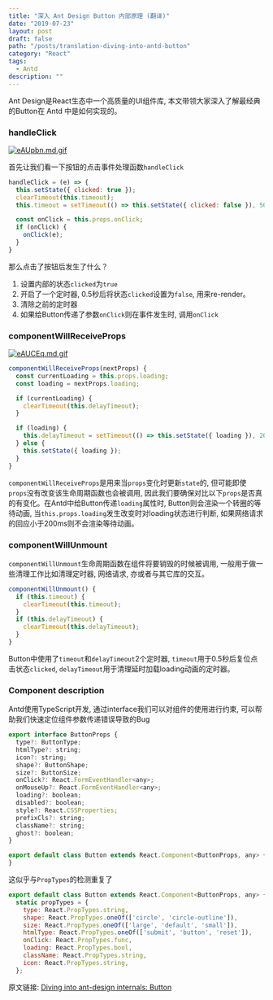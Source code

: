 ```yaml
---
title: "深入 Ant Design Button 内部原理 (翻译)"
date: "2019-07-23"
layout: post
draft: false
path: "/posts/translation-diving-into-antd-button"
category: "React"
tags:
  - Antd
description: ""
---
```


Ant Design是React生态中一个高质量的UI组件库, 本文带领大家深入了解最经典的Button在 Antd 中是如何实现的。

### handleClick

[![eAUpbn.md.gif](https://s2.ax1x.com/2019/07/23/eAUpbn.md.gif)](https://imgchr.com/i/eAUpbn)

首先让我们看一下按钮的点击事件处理函数`handleClick`

```javascript
handleClick = (e) => {
  this.setState({ clicked: true });
  clearTimeout(this.timeout);
  this.timeout = setTimeout(() => this.setState({ clicked: false }), 500);

  const onClick = this.props.onClick;
  if (onClick) {
    onClick(e);
  }
}
```

那么点击了按钮后发生了什么？

1. 设置内部的状态`clicked`为`true`
2. 开启了一个定时器, 0.5秒后将状态`clicked`设置为`false`, 用来re-render。
3. 清除之前的定时器
4. 如果给Button传递了参数`onClick`则在事件发生时, 调用`onClick`

### componentWillReceiveProps

[![eAUCEq.md.gif](https://s2.ax1x.com/2019/07/23/eAUCEq.md.gif)](https://imgchr.com/i/eAUCEq)

```javascript
componentWillReceiveProps(nextProps) {
  const currentLoading = this.props.loading;
  const loading = nextProps.loading;

  if (currentLoading) {
    clearTimeout(this.delayTimeout);
  }

  if (loading) {
    this.delayTimeout = setTimeout(() => this.setState({ loading }), 200);
  } else {
    this.setState({ loading });
  }
}
```

`componentWillReceiveProps`是用来当`props`变化时更新`state`的, 但可能即使`props`没有改变该生命周期函数也会被调用, 因此我们要确保对比以下`props`是否真的有变化。在Antd中给Button传递`loading`属性时, Button则会渲染一个转圈的等待动画, 当`this.props.loading`发生改变时对loading状态进行判断, 如果网络请求的回应小于200ms则不会渲染等待动画。

### componentWillUnmount

`componentWillUnmount`生命周期函数在组件将要销毁的时候被调用, 一般用于做一些清理工作比如清理定时器, 网络请求, 亦或者与其它库的交互。

```javascript
componentWillUnmount() {
  if (this.timeout) {
    clearTimeout(this.timeout);
  }
  if (this.delayTimeout) {
    clearTimeout(this.delayTimeout);
  }
}
```

Button中使用了`timeout`和`delayTimeout`2个定时器, `timeout`用于0.5秒后复位点击状态`clicked`, `delayTimeout`用于清理延时加载loading动画的定时器。

### Component description

Antd使用TypeScript开发, 通过interface我们可以对组件的使用进行约束, 可以帮助我们快速定位组件参数传递错误导致的Bug

```javascript
export interface ButtonProps {
  type?: ButtonType;
  htmlType?: string;
  icon?: string;
  shape?: ButtonShape;
  size?: ButtonSize;
  onClick?: React.FormEventHandler<any>;
  onMouseUp?: React.FormEventHandler<any>;
  loading?: boolean;
  disabled?: boolean;
  style?: React.CSSProperties;
  prefixCls?: string;
  className?: string;
  ghost?: boolean;
}

export default class Button extends React.Component<ButtonProps, any> {
}
```

这似乎与`PropTypes`的检测重复了

```javascript
export default class Button extends React.Component<ButtonProps, any> {
  static propTypes = {
    type: React.PropTypes.string,
    shape: React.PropTypes.oneOf(['circle', 'circle-outline']),
    size: React.PropTypes.oneOf(['large', 'default', 'small']),
    htmlType: React.PropTypes.oneOf(['submit', 'button', 'reset']),
    onClick: React.PropTypes.func,
    loading: React.PropTypes.bool,
    className: React.PropTypes.string,
    icon: React.PropTypes.string,
  };
```

原文链接: [Diving into ant-design internals: Button](https://reactkungfu.com/2017/03/diving-into-ant-design-internals-button/)


